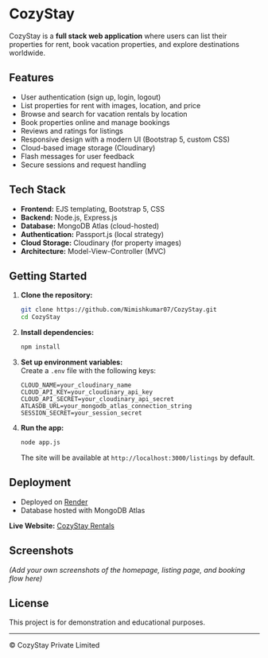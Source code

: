 # CozyStay

CozyStay is a **full stack web application** where users can list their properties for rent, book vacation properties, and explore destinations worldwide.

## Features

- User authentication (sign up, login, logout)
- List properties for rent with images, location, and price
- Browse and search for vacation rentals by location
- Book properties online and manage bookings
- Reviews and ratings for listings
- Responsive design with a modern UI (Bootstrap 5, custom CSS)
- Cloud-based image storage (Cloudinary)
- Flash messages for user feedback
- Secure sessions and request handling

## Tech Stack

- **Frontend:** EJS templating, Bootstrap 5, CSS
- **Backend:** Node.js, Express.js
- **Database:** MongoDB Atlas (cloud-hosted)
- **Authentication:** Passport.js (local strategy)
- **Cloud Storage:** Cloudinary (for property images)
- **Architecture:** Model-View-Controller (MVC)

## Getting Started

1. **Clone the repository:**
   ```bash
   git clone https://github.com/Nimishkumar07/CozyStay.git
   cd CozyStay
   ```

2. **Install dependencies:**
   ```bash
   npm install
   ```

3. **Set up environment variables:**  
   Create a `.env` file with the following keys:
   ```
   CLOUD_NAME=your_cloudinary_name
   CLOUD_API_KEY=your_cloudinary_api_key
   CLOUD_API_SECRET=your_cloudinary_api_secret
   ATLASDB_URL=your_mongodb_atlas_connection_string
   SESSION_SECRET=your_session_secret
   ```

4. **Run the app:**
   ```bash
   node app.js
   ```
   The site will be available at `http://localhost:3000/listings` by default.

## Deployment

- Deployed on [Render](https://render.com/)
- Database hosted with MongoDB Atlas

**Live Website:** [CozyStay Rentals](https://wonderlust-q5tl.onrender.com/listings)

## Screenshots

*(Add your own screenshots of the homepage, listing page, and booking flow here)*

## License

This project is for demonstration and educational purposes.

---

© CozyStay Private Limited

